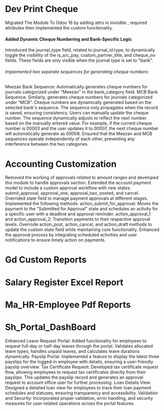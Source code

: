 # Dev Print Cheque
Migrated The Module To Odoo 16 by adding attrs in invisible , required attributes then implemented the custom functionality.
#### Added Dynamic Cheque Numbering and Bank-Specific Logic
Introduced the journal_type field, related to journal_id.type, to dynamically toggle the visibility of the is_a/c_pay, custom_partner_title, and cheque_no fields. These fields are only visible when the journal type is set to "bank".
###### Implemented two separate sequences for generating cheque numbers:
Meezan Bank Sequence: Automatically generates cheque numbers for journals categorized under "Meezan" in the bank_category field.
MCB Bank Sequence: Similarly, generates cheque numbers for journals categorized under "MCB".
Cheque numbers are dynamically generated based on the selected bank's sequence. The sequence only propagates when the record is saved, ensuring consistency.
Users can manually update the cheque number. The sequence dynamically adjusts to reflect the next number based on the manually entered value. For example, if the current cheque number is 00003 and the user updates it to 00007, the next cheque number will automatically generate as 00008.
Ensured that the Meezan and MCB sequences operate independently of each other, preventing any interference between the two categories.












# Accounting Customization
Removed the working of approvals related to amount ranges and developed this module to handle approvals section.
Extended the account.payment model to include a custom approval workflow with new states: submit_approval, approval_one, approval_two, posted, and cancel.
Overrided  state field to manage payment approvals at different stages.
Implemented the following methods:
action_submit_for_approval: Moves the payment to the "Submitted for Approval" state and schedules an activity for a specific user with a deadline and approval reminder.
action_approval_1 and action_approval_2: Transition payments to their respective approval levels.
Overrode action_post, action_cancel, and action_draft methods to update the custom state field while maintaining core functionality.
Enhanced the approval process by integrating scheduled activities and user notifications to ensure timely action on payments.




















# Gd Custom Reports 

# Salary Register Excel Report

# Ma_HR-Employee Pdf Reports

# Sh_Portal_DashBoard
Enhanced Leave Request Portal: Added functionality for employees to request full-day or half-day leaves through the portal. Validates allocated leave types, handles unpaid leaves, and calculates leave durations dynamically.
Payslip Portal: Implemented a feature to display the latest three payslips for the logged-in employee with details, ensuring a user-friendly payslip overview.
Tax Certificate Request: Developed tax certificate request flow, allowing employees to request tax certificates directly from their payslips. This updates the payslip record and generates an approval request to account office user for further processing.
Loan Details View: Designed a detailed loan view for employees to track their loan payment schedules and statuses, ensuring transparency and accessibility.
Validation and Security: Incorporated proper validation, error handling, and security measures for user-related operations across the portal features.
